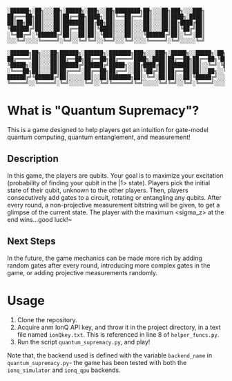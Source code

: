     ░██████╗░██╗░░░██╗░█████╗░███╗░░██╗████████╗██╗░░░██╗███╗░░░███╗
    ██╔═══██╗██║░░░██║██╔══██╗████╗░██║╚══██╔══╝██║░░░██║████╗░████║
    ██║██╗██║██║░░░██║███████║██╔██╗██║░░░██║░░░██║░░░██║██╔████╔██║
    ╚██████╔╝██║░░░██║██╔══██║██║╚████║░░░██║░░░██║░░░██║██║╚██╔╝██║
    ░╚═██╔═╝░╚██████╔╝██║░░██║██║░╚███║░░░██║░░░╚██████╔╝██║░╚═╝░██║
    ░░░╚═╝░░░░╚═════╝░╚═╝░░╚═╝╚═╝░░╚══╝░░░╚═╝░░░░╚═════╝░╚═╝░░░░░╚═╝

    ░██████╗██╗░░░██╗██████╗░██████╗░███████╗███╗░░░███╗░█████╗░░█████╗░██╗░░░██╗
    ██╔════╝██║░░░██║██╔══██╗██╔══██╗██╔════╝████╗░████║██╔══██╗██╔══██╗╚██╗░██╔╝
    ╚█████╗░██║░░░██║██████╔╝██████╔╝█████╗░░██╔████╔██║███████║██║░░╚═╝░╚████╔╝░
    ░╚═══██╗██║░░░██║██╔═══╝░██╔══██╗██╔══╝░░██║╚██╔╝██║██╔══██║██║░░██╗░░╚██╔╝░░
    ██████╔╝╚██████╔╝██║░░░░░██║░░██║███████╗██║░╚═╝░██║██║░░██║╚█████╔╝░░░██║░░░
    ╚═════╝░░╚═════╝░╚═╝░░░░░╚═╝░░╚═╝╚══════╝╚═╝░░░░░╚═╝╚═╝░░╚═╝░╚════╝░░░░╚═╝░░░

# What is "Quantum Supremacy"?
This is a game designed to help players get an intuition for gate-model quantum computing, quantum entanglement, and measurement!

## Description
In this game, the players are qubits. Your goal is to maximize your excitation (probability of finding your qubit in the |1> state). Players pick the initial state of their qubit, unknown to the other players. Then, players consecutively add gates to a circuit, rotating or entangling any qubits. After every round, a non-projective measurement bitstring will be given, to get a glimpse of the current state. The player with the maximum <sigma_z> at the end wins...good luck!~

## Next Steps
In the future, the game mechanics can be made more rich by adding random gates after every round, introducing more complex gates in the game, or adding projective measurements randomly.

# Usage
1. Clone the repository.
2. Acquire anm IonQ API key, and throw it in the project directory, in a text file named `ionQkey.txt`. This is referenced in line 8 of `helper_funcs.py`.
3. Run the script `quantum_supremacy.py`, and play! 

Note that, the backend used is defined with the variable `backend_name` in `quantum_supremacy.py`- the game has been tested with both the `ionq_simulator` and `ionq_qpu` backends. 
